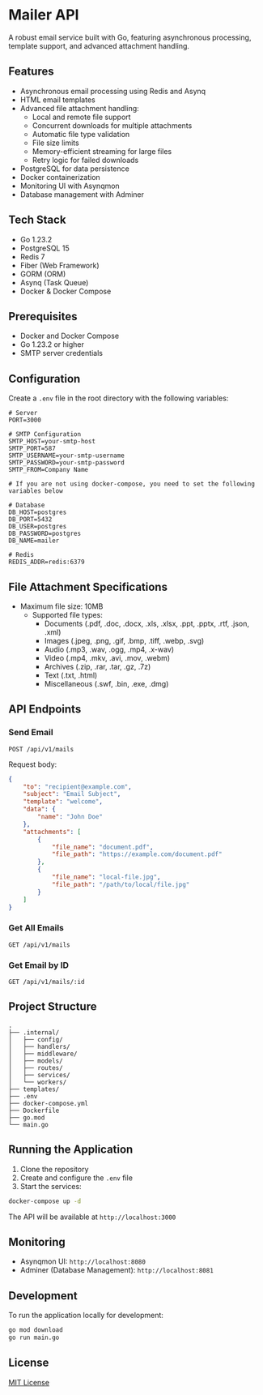 # Mailer API

A robust email service built with Go, featuring asynchronous processing, template support, and advanced attachment handling.

## Features

-   Asynchronous email processing using Redis and Asynq
-   HTML email templates
-   Advanced file attachment handling:
    -   Local and remote file support
    -   Concurrent downloads for multiple attachments
    -   Automatic file type validation
    -   File size limits
    -   Memory-efficient streaming for large files
    -   Retry logic for failed downloads
-   PostgreSQL for data persistence
-   Docker containerization
-   Monitoring UI with Asynqmon
-   Database management with Adminer

## Tech Stack

-   Go 1.23.2
-   PostgreSQL 15
-   Redis 7
-   Fiber (Web Framework)
-   GORM (ORM)
-   Asynq (Task Queue)
-   Docker & Docker Compose

## Prerequisites

-   Docker and Docker Compose
-   Go 1.23.2 or higher
-   SMTP server credentials

## Configuration

Create a `.env` file in the root directory with the following variables:

```env
# Server
PORT=3000

# SMTP Configuration
SMTP_HOST=your-smtp-host
SMTP_PORT=587
SMTP_USERNAME=your-smtp-username
SMTP_PASSWORD=your-smtp-password
SMTP_FROM=Company Name

# If you are not using docker-compose, you need to set the following variables below

# Database
DB_HOST=postgres
DB_PORT=5432
DB_USER=postgres
DB_PASSWORD=postgres
DB_NAME=mailer

# Redis
REDIS_ADDR=redis:6379
```

## File Attachment Specifications

-   Maximum file size: 10MB
    -   Supported file types:
        -   Documents (.pdf, .doc, .docx, .xls, .xlsx, .ppt, .pptx, .rtf, .json, .xml)
        -   Images (.jpeg, .png, .gif, .bmp, .tiff, .webp, .svg)
        -   Audio (.mp3, .wav, .ogg, .mp4, .x-wav)
        -   Video (.mp4, .mkv, .avi, .mov, .webm)
        -   Archives (.zip, .rar, .tar, .gz, .7z)
        -   Text (.txt, .html)
        -   Miscellaneous (.swf, .bin, .exe, .dmg)

## API Endpoints

### Send Email

```http
POST /api/v1/mails
```

Request body:

```json
{
	"to": "recipient@example.com",
	"subject": "Email Subject",
	"template": "welcome",
	"data": {
		"name": "John Doe"
	},
	"attachments": [
		{
			"file_name": "document.pdf",
			"file_path": "https://example.com/document.pdf"
		},
		{
			"file_name": "local-file.jpg",
			"file_path": "/path/to/local/file.jpg"
		}
	]
}
```

### Get All Emails

```http
GET /api/v1/mails
```

### Get Email by ID

```http
GET /api/v1/mails/:id
```

## Project Structure

```
.
├── .internal/
│   ├── config/
│   ├── handlers/
│   ├── middleware/
│   ├── models/
│   ├── routes/
│   ├── services/
│   └── workers/
├── templates/
├── .env
├── docker-compose.yml
├── Dockerfile
├── go.mod
└── main.go
```

## Running the Application

1. Clone the repository
2. Create and configure the `.env` file
3. Start the services:

```bash
docker-compose up -d
```

The API will be available at `http://localhost:3000`

## Monitoring

-   Asynqmon UI: `http://localhost:8080`
-   Adminer (Database Management): `http://localhost:8081`

## Development

To run the application locally for development:

```bash
go mod download
go run main.go
```

## License

[MIT License](LICENSE)
